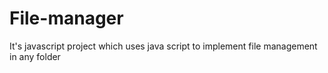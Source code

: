 # File-manager
It's javascript project which uses java script to implement file management in any folder
